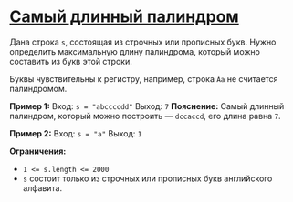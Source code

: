 # [Самый длинный палиндром](hhttps://solvit.space/coding/2983)

Дана строка `s`, состоящая из строчных или прописных букв.
Нужно определить максимальную длину палиндрома, который можно составить из букв этой строки.

Буквы чувствительны к регистру, например, строка `Aa` не считается палиндромом.

**Пример 1:**
Вход:  `s = "abccccdd"`
Выход: `7`
**Пояснение:**
Самый длинный палиндром, который можно построить — `dccaccd`, его длина равна `7`.

**Пример 2:**
Вход: `s = "a"`
Выход: `1`

**Ограничения:**
* `1 <= s.length <= 2000`
* `s` состоит только из строчных или прописных букв английского алфавита.